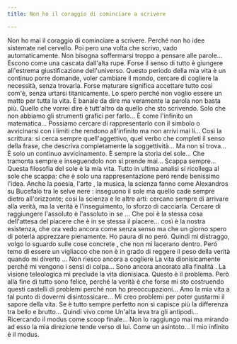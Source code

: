 ```yaml
---
title: Non ho il coraggio di cominciare a scrivere

---
```

Non ho mai il coraggio di cominciare a scrivere. Perché non ho idee sistemate nel cervello. Poi pero una volta che scrivo, vado automaticamente. Non bisogna soffermarsi troppo a pensare alle parole... Escono come una cascata dall'alta rupe. Forse il senso di tutto è giungere all'estrema giustificazione dell'universo. Questo periodo della mia vita è un continuo porre domande, voler cambiare il mondo, cercare di cogliere la necessità, senza trovarla. Forse maturare significa accettare tutto così com'è, senza urtarsi titanicamente. Lo spero perché non voglio essere un matto per tutta la vita. È banale da dire ma veramente la parola non basta più. Quello che vorrei dire è tutt'altro da quello che sto scrivendo. Solo che non abbiamo gli strumenti grafici per farlo... È come l'infinito un matematica... Possiamo cercare di rappresentarlo con il simbolo o avvicinarsi con i limiti che rendono all'infinito ma non arrivi mai lí... Così la scrittura: si cerca sempre quell'aggettivo, quel verbo che completi il senso della frase, che descriva completamente la soggettività... Ma non si trova... È solo un continuo avvicinamento. È sempre la storia del sole... Che tramonta sempre e inseguendolo non si prende mai... Scappa sempre... Questa filosofia del sole è la mia vita. Tutto in ultima analisi si ricollega al sole che scappa: che è solo una rappresentazione peró rende benissimo l'idea. Anche la poesia, l'arte , la musica, la scienza fanno come Alexandros su Bucefalo tra le selve nere : inseguono il sole ma quello cade sempre dietro all'orizzonte; così la scienza e le altre arti: cercano sempre di arrivare alla verità, ma la verità è l'inseguimento, lo sforzo di cacciarla. Cercare di raggiungere l'assoluto è l'assoluto in se ... Che poi è la stessa cosa dell'attesa del piacere che è in se stessa il piacere... così è la nostra esistenza, che ora vedo ancora come senza senso ma che un giorno spero di poterla apprezzare pienamente. Ho paura di no peró. Quindi mi distraggo, volgo lo sguardo sulle cose concrete , che non mi lacerano dentro. Peró temo di essere un vigliacco che non è in grado di reggere il peso della verità quando mi diverto ... Non riesco ancora a cogliere La vita dionisicamente perché mi vengono i sensi di colpa... Sono ancora ancorato alla finalità . La visione teleologica mi preclude la vita dionisiaca. Questo è il problema. Però alla fine di tutto sono felice, perché la verità è che forse mi sto costruendo questi castelli di problemi perché non ho preoccupazioni... Amo la mia vita a tal punto di dovermi disintossicare... Mi creo problemi per poter gustarmi il sapore della vita. Se è tutto sempre perfetto non si capisce più la differenza tra bello e brutto... Quindi vivo come
Un'alta leva tra gli antipodi... Ricercando il modus come scoop finale... Non lo raggiungo mai ma mirando ad esso la mia direzione tende verso di lui. Come un asintoto... Il mio infinito è il modus.
